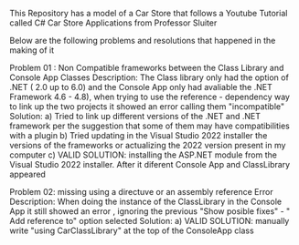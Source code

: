 This Repository has a model of a Car Store that follows a Youtube Tutorial called C# Car Store Applications from Professor Sluiter

Below are the following problems and resolutions that happened in the making of it

Problem 01 : Non Compatible frameworks between the Class Library and Console App Classes
  Description: The Class library only had the option of .NET ( 2.0 up to 6.0) and the Console App only had avaliable the .NET Framework 4.6 - 4.8), when trying to use the reference - dependency way to link up the two projects it showed an error calling them "incompatible"
  Solution:
    a) Tried to link up different versions of the .NET and .NET framework per the suggestion that some of them may have compatibilities with a plugin
    b) Tried updating in the Visual Studio 2022 installer the versions of the frameworks or actualizing the 2022 version present in my computer
    c) VALID SOLUTION: installing the ASP.NET module from the Visual Studio 2022 installer. After it diferent Console App and ClassLibrary appeared

Problem 02: missing using a directuve or an assembly reference Error 
  Description: When doing the instance of the ClassLibrary in the Console App it still showed an error , ignoring the previous "Show posible fixes" - " Add reference to" option selected
  Solution: 
    a) VALID SOLUTION: manually write "using CarClassLibrary" at the top of the ConsoleApp class 
